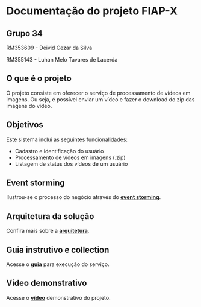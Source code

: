 # Documentação do projeto FIAP-X

## Grupo 34

RM353609 - Deivid Cezar da Silva

RM355143 - Luhan Melo Tavares de Lacerda

## O que é o projeto

O projeto consiste em oferecer o serviço de processamento de vídeos em imagens. 
Ou seja, é possível enviar um vídeo e fazer o download do zip das imagens do vídeo.

## Objetivos

Este sistema inclui as seguintes funcionalidades:

- Cadastro e identificação do usuário
- Processamento de vídeos em imagens (.zip)
- Listagem de status dos vídeos de um usuário

## Event storming

Ilustrou-se o processo do negócio através do [**event storming**](assets/event-storming/event-storming.md).

## Arquitetura da solução

Confira mais sobre a [**arquitetura**](assets/arquitetura/arquitetura.md).

## Guia instrutivo e collection

Acesse o [**guia**](assets/guia/guia.md) para execução do serviço.

## Vídeo demonstrativo

Acesse o [**vídeo**](https://youtu.be/1xYPalKUni8) demonstrativo do projeto.
